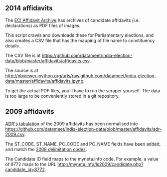 2014 affidavits
---------------

The [ECI Affidavit Archive](http://affidavitarchive.nic.in/) has archives of candidate affidavits (i.e. declarations) as PDF files of images.

This script crawls and downloads these for Parliamentary elections, and also creates a CSV file that has the mapping of file name to constituency details.

The CSV file is at
<https://github.com/datameet/india-election-data/blob/master/affidavits/affidavits.csv>.

The source is at
<http://nbviewer.ipython.org/urls/raw.github.com/datameet/india-election-data/master/affidavits/affidavits.ipynb>.

To get the actual PDF files, you'll have to run the scraper yourself. The data is too large to be conveniently stored in a git repository.

2009 affidavits
---------------

[ADR's tabulation](http://myneta.info/ls2009/index.php?action=summary&subAction=candidates_analyzed&sort=candidate#summary)
of the 2009 affidavits has been normalised into
<https://github.com/datameet/india-election-data/blob/master/affidavits/adr-2009.csv>.

The ST_CODE, ST_NAME, PC_CODE and PC_NAME fields have been added, and match
the [2008 delimitation codes](https://github.com/datameet/india-election-data/blob/master/constituencies/constituency-names-2008.csv).

The Candidate ID field maps to the myneta.info code. For example, a value of
8772 maps to the URL <http://myneta.info/ls2009/candidate.php?candidate_id=8772>.
